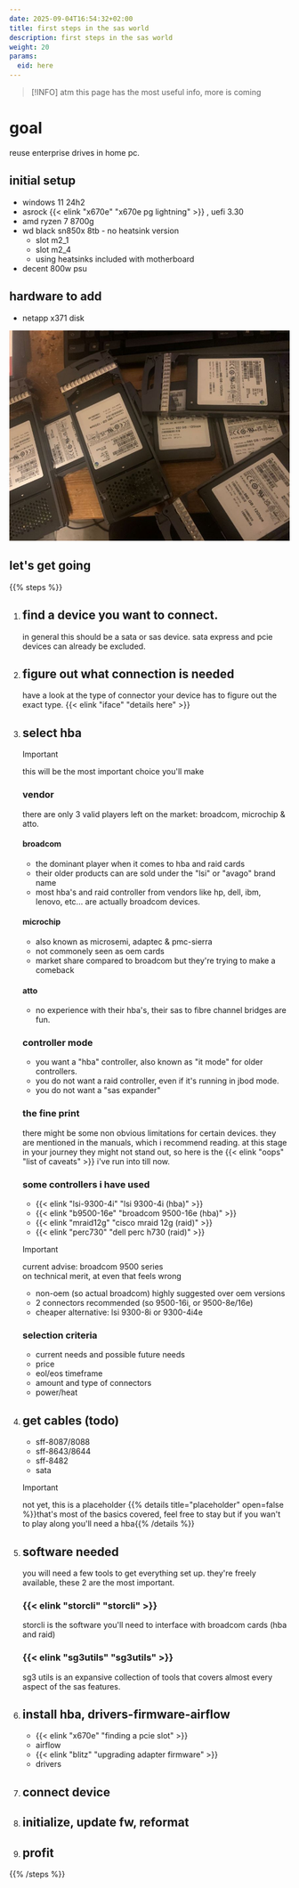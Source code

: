 ```yaml
---
date: 2025-09-04T16:54:32+02:00
title: first steps in the sas world
description: first steps in the sas world
weight: 20
params:
  eid: here
---
```

> [!INFO]
> atm this page has the most useful info, more is coming

# goal

reuse enterprise drives in home pc.

## initial setup
* windows 11 24h2
* asrock {{< elink "x670e" "x670e pg lightning" >}} , uefi 3.30
* amd ryzen 7 8700g
* wd black sn850x 8tb - no heatsink version
  * slot m2_1
  * slot m2_4
  * using heatsinks included with motherboard
* decent 800w psu

## hardware to add
* netapp x371 disk

![](humblebrag.jpg)

## let's get going

{{% steps %}}
1. ## find a device you want to connect.
    in general this should be a sata or sas device. sata express and pcie devices can already be excluded.

1. ## figure out what connection is needed
    have a look at the type of connector your device has to figure out the exact type. {{< elink "iface" "details here" >}}

1. ## select hba
    > [!IMPORTANT]
    > this will be the most important choice you'll make
    ### vendor
    there are only 3 valid players left on the market: broadcom, microchip & atto.
    #### broadcom
    * the dominant player when it comes to hba and raid cards
    * their older products can are sold under the "lsi" or "avago" brand name
    * most hba's and raid controller from vendors like hp, dell, ibm, lenovo, etc... are actually broadcom devices. 
    #### microchip
    * also known as microsemi, adaptec & pmc-sierra
    * not commonely seen as oem cards
    * market share compared to broadcom but they're trying to make a comeback
    #### atto
    * no experience with their hba's, their sas to fibre channel bridges are fun.
    ### controller mode
    * you want a "hba" controller, also known as "it mode" for older controllers.
    * you do not want a raid controller, even if it's running in jbod mode.
    * you do not want a "sas expander"
    ### the fine print
    there might be some non obvious limitations for certain devices. they are mentioned in the manuals, which i recommend reading. at this stage in your journey they might not stand out, so here is the {{< elink "oops" "list of caveats" >}} i've run into till now.
    ### some controllers i have used
    * {{< elink "lsi-9300-4i" "lsi 9300-4i (hba)" >}}
    * {{< elink "b9500-16e" "broadcom 9500-16e (hba)" >}}
    * {{< elink "mraid12g" "cisco mraid 12g (raid)" >}}
    * {{< elink "perc730" "dell perc h730 (raid)" >}}
    > [!IMPORTANT]
    > current advise: broadcom 9500 series  
    > on technical merit, at even that feels wrong
    * non-oem (so actual broadcom) highly suggested over oem versions
    * 2 connectors recommended (so 9500-16i, or 9500-8e/16e)
    * cheaper alternative: lsi 9300-8i or 9300-4i4e
    ### selection criteria
    * current needs and possible future needs
    * price
    * eol/eos timeframe
    * amount and type of connectors
    * power/heat
1. ## get cables (todo)
    * sff-8087/8088
    * sff-8643/8644
    * sff-8482
    * sata
    > [!IMPORTANT]
    > not yet, this is a placeholder
    {{% details title="placeholder" open=false %}}that's most of the basics covered, feel free to stay but if you wan't to play along you'll need a hba{{% /details %}}
1. ## software needed
   you will need a few tools to get everything set up. they're freely available, these 2 are the most important.
   ### {{< elink "storcli" "storcli" >}}
   storcli is the software you'll need to interface with broadcom cards (hba and raid)
   ### {{< elink "sg3utils" "sg3utils" >}}
   sg3 utils is an expansive collection of tools that covers almost every aspect of the sas features.
1. ## install hba, drivers-firmware-airflow
    * {{< elink "x670e" "finding a pcie slot" >}}
    * airflow
    * {{< elink "blitz" "upgrading adapter firmware" >}}
    * drivers

1. ## connect device

1. ## initialize, update fw, reformat

1. ## profit


{{% /steps %}}
